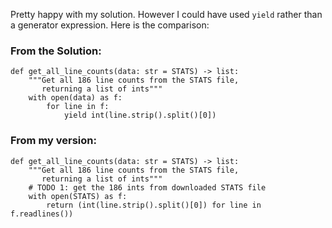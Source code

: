 Pretty happy with my solution. However I could have used `yield` rather than a generator expression. Here is the comparison:

### From the Solution:
```
def get_all_line_counts(data: str = STATS) -> list:
    """Get all 186 line counts from the STATS file,
       returning a list of ints"""
    with open(data) as f:
        for line in f:
            yield int(line.strip().split()[0])

```

### From my version:
```
def get_all_line_counts(data: str = STATS) -> list:
    """Get all 186 line counts from the STATS file,
       returning a list of ints"""
    # TODO 1: get the 186 ints from downloaded STATS file
    with open(STATS) as f:
        return (int(line.strip().split()[0]) for line in f.readlines())
```